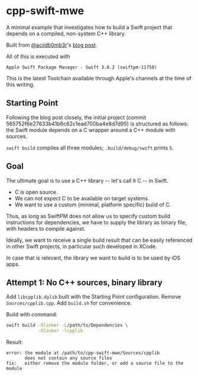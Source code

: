 # cpp-swift-mwe

A minimal example that investigates how to build a Swift project that depends on a compiled, non-system C++ library.

Built from [@aciidb0mb3r](https://github.com/aciidb0mb3r)'s [blog post](http://ankit.im/swift/2016/05/21/creating-objc-cpp-packages-with-swift-package-manager/).

All of this is executed with

    Apple Swift Package Manager - Swift 3.0.2 (swiftpm-11750)

This is the latest Toolchain available through Apple's channels at the time of 
this writing.

## Starting Point

Following the blog post closely, the initial project (commit 565752f6e27633b41b6c62c1ead700ba4e8d7d95) 
is structured as follows:
the Swift module depends on a C wrapper around a C++ module with sources.

`swift build` compiles all three modules; `.build/debug/swift` prints `5`.

## Goal

The ultimate goal is to use a C++ library -- let's call it C -- in Swift.

 * C is open source.
 * We can not expect C to be available on target systems.
 * We want to use a custom (minimal, platform specific) build of C.

Thus, as long as SwiftPM does not allow us to specify custom build instructions
for dependencies,
we have to supply the library as binary file, with headers to compile against.

Ideally, we want to receive a single build result that can be easily referenced
in other Swift projects, in particular such developed in XCode.

In case that is relevant, the library we want to build is to be used by
iOS apps.

## Attempt 1: No C++ sources, binary library

Add `libcpplib.dylib` built with the Starting Point configuration.
Remove `Sources/cpplib.cpp`.
Add `build.sh` for convenience.

Build with command:

~~~bash
swift build -Xlinker -L/path/to/Dependencies \
            -Xlinker -lcpplib
~~~

Result:

~~~
error: the module at /path/to/cpp-swift-mwe/Sources/cpplib 
       does not contain any source files
fix:   either remove the module folder, or add a source file to the module
~~~
